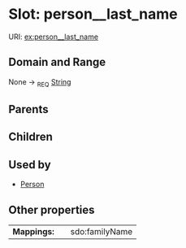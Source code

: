 
# Slot: person__last_name




URI: [ex:person__last_name](https://example.org/linkml/hello-world/person__last_name)


## Domain and Range

None ->  <sub>REQ</sub> [String](types/String.md)

## Parents


## Children


## Used by

 * [Person](Person.md)

## Other properties

|  |  |  |
| --- | --- | --- |
| **Mappings:** | | sdo:familyName |

